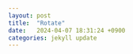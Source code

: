 ```yaml
---
layout: post
title:  "Rotate"
date:   2024-04-07 18:31:24 +0900
categories: jekyll update
---
```


<div>
    <script src="http://HyosangKang.github.com/game/rotate/wasm_exec.js" ></script>
    <script>
    if (!WebAssembly.instantiateStreaming) {
        WebAssembly.instantiateStreaming = async (resp, importObject) => {
            const source = await (await resp).arrayBuffer();
            return await WebAssembly.instantiate(source, importObject);
        };
    }
    const go = new Go();
    WebAssembly.instantiateStreaming(fetch("http://HyosangKang.github.com/game/rotate/rotate.wasm"), go.importObject).then(result => {
        go.run(result.instance);
    });
    </script>
</div>
